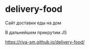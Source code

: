 # delivery-food

Сайт доставки еды на дом

В дальнейшем прикрутим JS

https://riva-sm.github.io/delivery-food/
